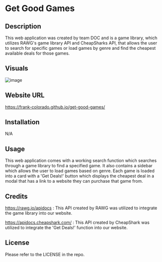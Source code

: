 # Get Good Games 

## Description 
This web application was created by team DOC and is a game library, which utilizes RAWG's game library API and CheapSharks API, that allows the user to search for specific games or load games by genre and find the cheapest available deals for those games.

## Visuals 
![image](https://user-images.githubusercontent.com/123683792/228403294-f066224d-1352-4c39-806b-d4d903e1497d.png)

## Website URL 
https://frank-colorado.github.io/get-good-games/

## Installation 
N/A

## Usage
This web application comes with a working search function which searches through a game library to find a specified game. It also contains a sidebar which allows the user to load games based on genre. Each game is loaded into a card with a 'Get Deals!' button which displays the cheapest deal in a modal that has a link to a website they can purchase that game from. 

## Credits 
https://rawg.io/apidocs : This API created by RAWG was utilized to integrate the game library into our website.

https://apidocs.cheapshark.com/ : This API created by CheapShark was utilized to integrate the 'Get Deals!' function into our website. 

## License 
Please refer to the LICENSE in the repo.

